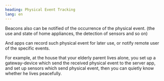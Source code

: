 ```yaml
---
heading: Physical Event Tracking
lang: en
---
```

Beacons also can be notified of the occurrence of the physical event. (the use and state of home appliances, the detection of sensors and so on)

And apps can record such physical event for later use, or notify remote user of the specific events.

For example, at the house that your elderly parent lives alone, you set up a gateway-device which send the received physical event to the server app, and set up sensors which send physical event, then you can quietly know whether he lives peacefully.
